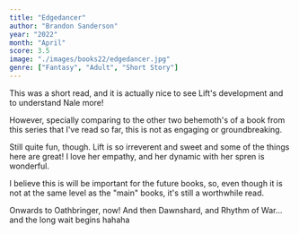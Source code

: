 ```yaml
---
title: "Edgedancer"
author: "Brandon Sanderson"
year: "2022"
month: "April"
score: 3.5
image: "./images/books22/edgedancer.jpg"
genre: ["Fantasy", "Adult", "Short Story"]
---
```


This was a short read, and it is actually nice to see Lift's development and to understand Nale more!

However, specially comparing to the other two behemoth's of a book from this series that I've read so far, this is not as engaging or groundbreaking.

Still quite fun, though. Lift is so irreverent and sweet and some of the things here are great! I love her empathy, and her dynamic with her spren is wonderful.

I believe this is will be important for the future books, so, even though it is not at the same level as the "main" books, it's still a worthwhile read.

Onwards to Oathbringer, now! And then Dawnshard, and Rhythm of War... and the long wait begins hahaha
